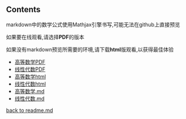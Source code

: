 ## Contents

markdown中的数学公式使用Mathjax引擎书写,可能无法在github上直接预览

如果要在线观看,请选择**PDF**的版本

如果没有markdown预览所需要的环境,请下载**html**版观看,以获得最佳体验

- [高等数学PDF](./高等数学.pdf)
- [线性代数PDF](./线性代数.pdf)
- [高等数学html](./高等数学.html)
- [线性代数html](./线性代数.html)
- [高等数学.md](./高等数学.md)
- [线性代数.md](./线性代数.md)

[back to readme.md](../readme.md)
